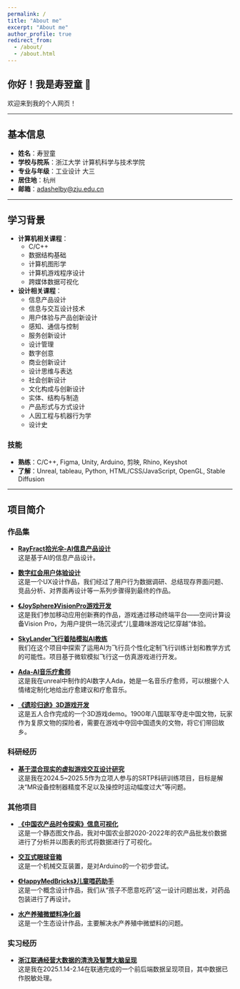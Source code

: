 ```yaml
---
permalink: /
title: "About me"
excerpt: "About me"
author_profile: true
redirect_from:
  - /about/
  - /about.html
---
```


## 你好！我是寿翌童 👋

欢迎来到我的个人网页！

---

## 基本信息

- **姓名**：寿翌童  
- **学校与院系**：浙江大学 计算机科学与技术学院  
- **专业与年级**：工业设计 大三
- **居住地**：杭州  
- **邮箱**：adashelby@zju.edu.cn  

---

## 学习背景

- **计算机相关课程**：
  - C/C++
  - 数据结构基础
  - 计算机图形学
  - 计算机游戏程序设计
  - 跨媒体数据可视化
- **设计相关课程**：
  - 信息产品设计
  - 信息与交互设计技术
  - 用户体验与产品创新设计
  - 感知、通信与控制
  - 服务创新设计
  - 设计管理
  - 数字创意
  - 商业创新设计
  - 设计思维与表达
  - 社会创新设计
  - 文化构成与创新设计
  - 实体、结构与制造
  - 产品形式与方式设计
  - 人因工程与机器行为学
  - 设计史

### 技能

- **熟练**：C/C++, Figma, Unity, Arduino, 剪映, Rhino, Keyshot  
- **了解**：Unreal, tableau, Python, HTML/CSS/JavaScript, OpenGL, Stable Diffusion  

---

## 项目简介
  
### 作品集

- **[RayFract拾光伞-AI信息产品设计](https://www.canva.cn/design/DAGobUS7NEk/70edpk5Ddq7qBsHI4n2AEw/view?utm_content=DAGobUS7NEk&utm_campaign=designshare&utm_medium=link2&utm_source=uniquelinks&utlId=h47d2901b9c)**  
  这是基于AI的信息产品设计。

- **[数字红会用户体验设计](https://www.canva.cn/design/DAGsmdWLy9Y/QCR0h6l6Caq4Me4Rcivr7A/view?utm_content=DAGsmdWLy9Y&utm_campaign=designshare&utm_medium=link2&utm_source=uniquelinks&utlId=h506a3c4f5a)**  
  这是一个UX设计作品，我们经过了用户行为数据调研、总结现存界面问题、竞品分析、对界面再设计等一系列步骤得到最终的作品。

- **[《JoySphere》VisionPro游戏开发](https://www.canva.cn/design/DAGsly2PXKQ/5oRh8I1JgvGvAN7G-p9LZw/view?utm_content=DAGsly2PXKQ&utm_campaign=designshare&utm_medium=link2&utm_source=uniquelinks&utlId=hcbd3b20d51)**  
  这是我们参加移动应用创新赛的作品，游戏通过移动终端平台——空间计算设备Vision Pro，为用户提供一场沉浸式“儿童趣味游戏记忆穿越”体验。

- **[SkyLander飞行着陆模拟AI教练](https://www.canva.cn/design/DAGp8Bqx1wk/veP0ZK_tCeAQ6nY3yi--HA/view?utm_content=DAGp8Bqx1wk&utm_campaign=designshare&utm_medium=link2&utm_source=uniquelinks&utlId=h7c3ac3c66b)**  
  我们在这个项目中探索了运用AI为飞行员个性化定制飞行训练计划和教学方式的可能性。项目基于微软模拟飞行这一仿真游戏进行开发。
  
- **[Ada-AI音乐疗愈师](https://www.canva.cn/design/DAGslws6bac/IGqd4kTAtHYeoz_BozUkCA/view?utm_content=DAGslws6bac&utm_campaign=designshare&utm_medium=link2&utm_source=uniquelinks&utlId=h740095182a)**  
  这是我在unreal中制作的AI数字人Ada，她是一名音乐疗愈师，可以根据个人情绪定制化地给出疗愈建议和疗愈音乐。

- **[《遗珍归途》3D游戏开发](https://durian-lover.itch.io/treasure-going-home)**  
  这是五人合作完成的一个3D游戏demo。1900年八国联军夺走中国文物，玩家作为复原文物的探险者，需要在游戏中夺回中国遗失的文物，将它们带回故乡。

### 科研经历

- **[基于混合现实的虚拟游戏交互设计研究](https://www.canva.cn/design/DAGYM-GJCls/b-TmFaKex6p40X7qwcQYpA/view?utm_content=DAGYM-GJCls&utm_campaign=designshare&utm_medium=link2&utm_source=uniquelinks&utlId=hc9123ef9d2)**  
  这是我在2024.5~2025.5作为立项人参与的SRTP科研训练项目，目标是解决“MR设备控制器精度不足以及操控时运动幅度过大”等问题。

### 其他项目

- **[《中国农产品时令探索》信息可视化](./seasonvegetable.md)**  
  这是一个静态图文作品，我对中国农业部2020-2022年的农产品批发价数据进行了分析并以图表的形式将数据进行了可视化。
  
- **[交互式眼球音箱](https://www.canva.cn/design/DAGare4eU1c/X4ikEcWDmlmzDbFcCaTfkA/view?utm_content=DAGare4eU1c&utm_campaign=designshare&utm_medium=link2&utm_source=uniquelinks&utlId=haf6b910ae9)**  
  这是一个机械交互装置，是对Arduino的一个初步尝试。

- **[《HappyMedBricks》儿童喂药助手](https://www.canva.cn/design/DAGsl1KmoFg/FTCdID791fDa8oJSbngTVg/view?utm_content=DAGsl1KmoFg&utm_campaign=designshare&utm_medium=link2&utm_source=uniquelinks&utlId=h9552257c76)**  
  这是一个概念设计作品，我们从“孩子不愿意吃药”这一设计问题出发，对药品包装进行了再设计。

- **[水产养殖微塑料净化器](https://www.canva.cn/design/DAGsl_HhthA/ykjs08k7oc5MrJifGLec8A/view?utm_content=DAGsl_HhthA&utm_campaign=designshare&utm_medium=link2&utm_source=uniquelinks&utlId=h1bea96e786)**  
  这是一个生态设计作品，主要解决水产养殖中微塑料的问题。

### 实习经历

- **[浙江联通经营大数据的清洗及智慧大脑呈现](./liantong.md)**  
  这是我在2025.1.14-2.14在联通完成的一个前后端数据呈现项目，其中数据已作脱敏处理。
